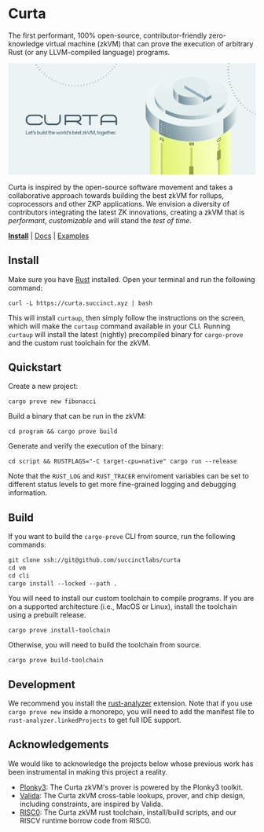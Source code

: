 # Curta

The first performant, 100% open-source, contributor-friendly zero-knowledge virtual machine (zkVM) that can prove the execution of arbitrary Rust (or any LLVM-compiled language) programs.

![](assets/curta.svg)

Curta is inspired by the open-source software movement and takes a collaborative approach towards building the best zkVM for rollups, coprocessors and other ZKP applications. We envision a diversity of contributors integrating the latest ZK innovations, creating a zkVM that is *performant*, *customizable* and will stand the *test of time*.

**[Install](https://getcurta.succinct.xyz)**
| [Docs]()
| [Examples]()

## Install

Make sure you have [Rust](https://www.rust-lang.org/tools/install) installed. Open your terminal and run the following command:

```
curl -L https://curta.succinct.xyz | bash
```

This will install `curtaup`, then simply follow the instructions on the screen, which will make the `curtaup` command available in your CLI.
Running `curtaup` will install the latest (nightly) precompiled binary for `cargo-prove` and the custom rust toolchain for the zkVM. 

## Quickstart

Create a new project:

```
cargo prove new fibonacci
```

Build a binary that can be run in the zkVM:

```
cd program && cargo prove build
```

Generate and verify the execution of the binary:
```
cd script && RUSTFLAGS="-C target-cpu=native" cargo run --release
```

Note that the `RUST_LOG` and `RUST_TRACER` enviroment variables can be set to different status levels to get more fine-grained logging and debugging information.

## Build

If you want to build the `cargo-prove` CLI from source, run the following commands:
```
git clone ssh://git@github.com/succinctlabs/curta
cd vm
cd cli
cargo install --locked --path .
```

You will need to install our custom toolchain to compile programs. If you are on a supported architecture 
(i.e., MacOS or Linux), install the toolchain using a prebuilt release.
```
cargo prove install-toolchain
```

Otherwise, you will need to build the toolchain from source.
```
cargo prove build-toolchain
```

## Development

We recommend you install the [rust-analyzer](https://marketplace.visualstudio.com/items?itemName=rust-lang.rust-analyzer) extension.
Note that if you use `cargo prove new` inside a monorepo, you will need to add the manifest file to `rust-analyzer.linkedProjects` to get full IDE support.

## Acknowledgements

We would like to acknowledge the projects below whose previous work has been instrumental in making this project a reality.

- [Plonky3](https://github.com/Plonky3/Plonky3): The Curta zkVM's prover is powered by the Plonky3 toolkit.
- [Valida](https://github.com/valida-xyz/valida): The Curta zkVM cross-table lookups, prover, and chip design, including constraints, are inspired by Valida.
- [RISC0](https://github.com/risc0/risc0): The Curta zkVM rust toolchain, install/build scripts, and our RISCV runtime borrow code from RISC0.
